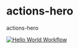 # actions-hero
actions-hero

[![Hello World Workflow](https://github.com/jas-atwal/actions-hero/actions/workflows/hello-world.yaml/badge.svg)](https://github.com/jas-atwal/actions-hero/actions/workflows/hello-world.yaml)
